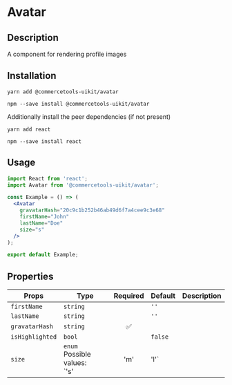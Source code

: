 <!-- THIS IS AN AUTOGENERATED FILE. DO NOT EDIT THIS FILE DIRECTLY. -->
<!-- This file is created by the `yarn generate-readme` script. -->

# Avatar

## Description

A component for rendering profile images

## Installation

```
yarn add @commercetools-uikit/avatar
```

```
npm --save install @commercetools-uikit/avatar
```

Additionally install the peer dependencies (if not present)

```
yarn add react
```

```
npm --save install react
```

## Usage

```jsx
import React from 'react';
import Avatar from '@commercetools-uikit/avatar';

const Example = () => (
  <Avatar
    gravatarHash="20c9c1b252b46ab49d6f7a4cee9c3e68"
    firstName="John"
    lastName="Doe"
    size="s"
  />
);

export default Example;
```

## Properties

| Props           | Type                                            | Required | Default | Description |
| --------------- | ----------------------------------------------- | :------: | ------- | ----------- |
| `firstName`     | `string`                                        |          | `''`    |             |
| `lastName`      | `string`                                        |          | `''`    |             |
| `gravatarHash`  | `string`                                        |    ✅    |         |             |
| `isHighlighted` | `bool`                                          |          | `false` |             |
| `size`          | `enum`<br>Possible values:<br>`'s' | 'm' | 'l'` |          | `'s'`   |             |
